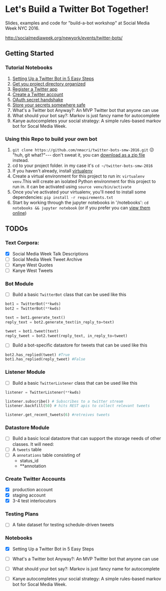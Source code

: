Let's Build a Twitter Bot Together!
=========

Slides, examples and code for "build-a-bot workshop" at Social Media Week NYC 2016.

http://socialmediaweek.org/newyork/events/twitter-bots/

## Getting Started

### Tutorial Notebooks
1. [Setting Up a Twitter Bot in 5 Easy Steps](http://nbviewer.jupyter.org/github/nmacri/twitter-bots-smw-2016/blob/master/notebooks/1%20-%20Setting%20Up%20a%20Twitter%20Bot%20in%205%20Easy%20Steps.ipynb)
 1. [Get you project directory organized](http://nbviewer.jupyter.org/github/nmacri/twitter-bots-smw-2016/blob/master/notebooks/1%20-%20Setting%20Up%20a%20Twitter%20Bot%20in%205%20Easy%20Steps.ipynb#1.-First-things-first,-let's-get-our-project-directory-organized)
 2. [Register a Twitter app](http://nbviewer.jupyter.org/github/nmacri/twitter-bots-smw-2016/blob/master/notebooks/1%20-%20Setting%20Up%20a%20Twitter%20Bot%20in%205%20Easy%20Steps.ipynb#2.-Good,-that-went-smoothly,-now-let's-go-deal-with-twitter)
 3. [Create a Twitter account](https://twitter.com/signup)
 4. [OAuth secret handshake](http://nbviewer.jupyter.org/github/nmacri/twitter-bots-smw-2016/blob/master/notebooks/1%20-%20Setting%20Up%20a%20Twitter%20Bot%20in%205%20Easy%20Steps.ipynb#4.-Final-OAuth-step:-Secret-handshake!)
 5. [Store your secrets somewhere safe](http://nbviewer.jupyter.org/github/nmacri/twitter-bots-smw-2016/blob/master/notebooks/1%20-%20Setting%20Up%20a%20Twitter%20Bot%20in%205%20Easy%20Steps.ipynb#5.-Store-your-secrets-somewhere-safe)
2. What's a Twitter bot Anyway?: An MVP Twitter bot that anyone can use
3. What should your bot say?: Markov is just fancy name for autocomplete
4. Kanye autocompletes your social strategy: A simple rules-based markov bot for Socal Media Week.

### Using this Repo to build your own bot

1. `git clone https://github.com/nmacri/twitter-bots-smw-2016.git` :confused: "huh, git what?"--- don't sweat it, you can [download as a zip file](https://github.com/nmacri/twitter-bots-smw-2016/archive/master.zip) instead.
2. cd to your project folder.  in my case it's `cd ~/twitter-bots-smw-2016`
3. If you haven't already, install [virtualenv](https://virtualenv.readthedocs.org/en/latest/installation.html) 
4. Create a virtual environment for this project to run in: `virtualenv venv`.This will create an isolated Python environment for this project to run in.  it can be activated using `source venv/bin/activate`
5. Once you've activated your virtualenv, you'll need to install some dependencies: `pip install -r requirements.txt`
6. Start by working through the jupyter notebooks in '/notebooks': `cd notebooks && jupyter notebook` (or if you prefer you can [view them online](http://nbviewer.jupyter.org/github/nmacri/twitter-bots-smw-2016/tree/master/notebooks/))

## TODOs

###  Text Corpora:
- [x] Social Media Week Talk Descriptions
- [ ] Social Media Week Tweet Archive
- [ ] Kanye West Quotes
- [ ] Kanye West Tweets

### Bot Module

- [ ] Build a basic `TwitterBot` class that can be used like this

```python
bot1 = TwitterBot(**kwds)
bot2 = TwitterBot(**kwds)

text = bot1.generate_text()
reply_text = bot2.generate_text(in_reply_to=text)

tweet = bot1.tweet(text)
reply_tweet = bot2.tweet(reply_text, in_reply_to=tweet)
```

- [ ] Build a bot-specific datastore for tweets that can be used like this

```python
bot2.has_replied(tweet) #True
bot1.has_replied(reply_tweet) #False
```

### Listener Module

- [ ] Build a basic `TwitterListener` class that can be used like this

```python
listener = TwitterListener(**kwds)

listener.subscribe() # Subscribes to a twitter stream
listener.backfill(50) # hits REST apis to collect relevant tweets 

listener.get_recent_tweets(6) #retreives tweets
```

### Datastore Module

- [ ] Build a basic local datastore that can support the storage needs of other classes.  It will need:
 - [ ] A `tweets` table
 - [ ] A `annotations` table consisting of 
    - status_id
    - **annotation

### Create Twitter Accounts

- [x] production account
- [x] staging account
- [x] 3-4 test interlocutors

### Testing Plans
- [ ] A fake dataset for testing schedule-driven tweets

### Notebooks
- [x] Setting Up a Twitter Bot in 5 Easy Steps
- [ ] What's a Twitter bot Anyway?: An MVP Twitter bot that anyone can use
- [ ] What should your bot say?: Markov is just fancy name for autocomplete
- [ ] Kanye autocompletes your social strategy: A simple rules-based markov bot for Socal Media Week.



